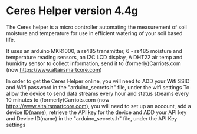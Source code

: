 # Ceres Helper  version 4.4g 
The Ceres helper is a micro controller automating the measurement of soil moisture and temperature for use in efficient watering of your soil based life.

It uses an arduino MKR1000, a rs485 transmitter, 6 - rs485 moisture and temperature reading sensors, an I2C LCD display, A DHT22 air temp and humidity sensor to collect information, send it to (formerly)Carriots.com (now https://www.altairsmartcore.com) 

In order to get the Ceres Helper online, you will need to ADD your Wifi SSID and Wifi password in the "arduino_secrets.h" file, under the wifi settings
To allow the device to send data streams every hour and status streams every 10 minutes to (formerly)Carriots.com (now https://www.altairsmartcore.com), you will need to set up an account, add a device ID(name), retrieve the API key for the device and ADD your API key and Device ID(name) in the "arduino_secrets.h" file, under the API Key settings


